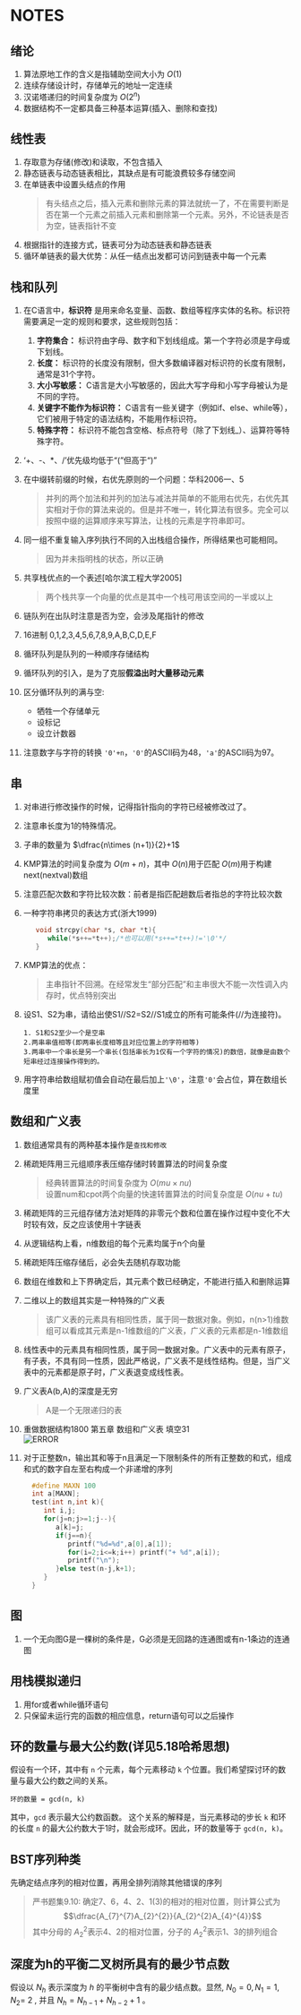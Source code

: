 # NOTES

## 绪论

1. 算法原地工作的含义是指辅助空间大小为 $O(1)$
2. 连续存储设计时，存储单元的地址一定连续
3. 汉诺塔递归的时间复杂度为 $O(2^{n})$
4. 数据结构不一定都具备三种基本运算(插入、删除和查找)

## 线性表

1. 存取意为存储(修改)和读取，不包含插入
2. 静态链表与动态链表相比，其缺点是有可能浪费较多存储空间
3. 在单链表中设置头结点的作用
   >有头结点之后，插入元素和删除元素的算法就统一了，不在需要判断是否在第一个元素之前插入元素和删除第一个元素。另外，不论链表是否为空，链表指针不变
4. 根据指针的连接方式，链表可分为动态链表和静态链表
5. 循环单链表的最大优势：从任一结点出发都可访问到链表中每一个元素

## 栈和队列

1. 在C语言中，**标识符** 是用来命名变量、函数、数组等程序实体的名称。标识符需要满足一定的规则和要求，这些规则包括：
    1. **字符集合：** 标识符由字母、数字和下划线组成。第一个字符必须是字母或下划线。
    2. **长度：** 标识符的长度没有限制，但大多数编译器对标识符的长度有限制，通常是31个字符。
    3. **大小写敏感：** C语言是大小写敏感的，因此大写字母和小写字母被认为是不同的字符。
    4. **关键字不能作为标识符：** C语言有一些关键字（例如if、else、while等），它们被用于特定的语法结构，不能用作标识符。
    5. **特殊字符：** 标识符不能包含空格、标点符号（除了下划线_）、运算符等特殊字符。
2. ‘+、-、*、/’优先级均低于“(”但高于“)”
3. 在中缀转前缀的时候，右优先原则的一个问题：华科2006一、5
   >并列的两个加法和并列的加法与减法并简单的不能用右优先，右优先其实相对于你的算法来说的。但是并不唯一，转化算法有很多。完全可以按照中缀的运算顺序来写算法，让栈的元素是字符串即可。
4. 同一组不重复输入序列执行不同的入出栈组合操作，所得结果也可能相同。
   >因为并未指明栈的状态，所以正确
5. 共享栈优点的一个表述[哈尔滨工程大学2005]
   >两个栈共享一个向量的优点是其中一个栈可用该空间的一半或以上
6. 链队列在出队时注意是否为空，会涉及尾指针的修改
7. 16进制 0,1,2,3,4,5,6,7,8,9,A,B,C,D,E,F
8. 循环队列是队列的一种顺序存储结构
9. 循环队列的引入，是为了克服**假溢出时大量移动元素**
10. 区分循环队列的满与空:
  
    - 牺牲一个存储单元
    - 设标记
    - 设立计数器
11. 注意数字与字符的转换 `'0'+n`，`'0'`的ASCII码为48，`'a'`的ASCII码为97。

## 串

1. 对串进行修改操作的时候，记得指针指向的字符已经被修改过了。
2. 注意串长度为1的特殊情况。
3. 子串的数量为 $\dfrac{n\times (n+1)}{2}+1$
4. KMP算法的时间复杂度为 $O(m+n)$，其中 $O(n)$用于匹配 $O(m)$用于构建next(nextval)数组
5. 注意匹配次数和字符比较次数：前者是指匹配趟数后者指总的字符比较次数
6. 一种字符串拷贝的表达方式(浙大1999)

   ```c++
      void strcpy(char *s, char *t){
         while(*s++=*t++);/*也可以用(*s++=*t++)!='\0'*/
      }
   ```

7. KMP算法的优点：
   >主串指针不回溯。在经常发生“部分匹配”和主串很大不能一次性调入内存时，优点特别突出
8. 设S1、S2为串，请给出使S1//S2=S2//S1成立的所有可能条件(//为连接符)。

   ```text
   1. S1和S2至少一个是空串
   2.两串串值相等(即两串长度相等且对应位置上的字符相等)
   3.两串中一个串长是另一个串长(包括串长为1仅有一个字符的情况)的数倍，就像是由数个短串经过连接操作得到的。
   ```

9. 用字符串给数组赋初值会自动在最后加上`'\0'`，注意`'0'`会占位，算在数组长度里

## 数组和广义表

1. 数组通常具有的两种基本操作是`查找和修改`
2. 稀疏矩阵用三元组顺序表压缩存储时转置算法的时间复杂度
   >经典转置算法的时间复杂度为 $O(mu \times nu)$  
   >设置num和cpot两个向量的快速转置算法的时间复杂度是 $O(nu+tu)$
3. 稀疏矩阵的三元组存储方法对矩阵的非零元个数和位置在操作过程中变化不大时较有效，反之应该使用十字链表
4. 从逻辑结构上看，n维数组的每个元素均属于n个向量
5. 稀疏矩阵压缩存储后，必会失去随机存取功能
6. 数组在维数和上下界确定后，其元素个数已经确定，不能进行插入和删除运算
7. 二维以上的数组其实是一种特殊的广义表
   >该广义表的元素具有相同性质，属于同一数据对象。例如，n(n>1)维数组可以看成其元素是n-1维数组的广义表，广义表的元素都是n-1维数组
8. 线性表中的元素具有相同性质，属于同一数据对象。广义表中的元素有原子，有子表，不具有同一性质，因此严格说，广义表不是线性结构。但是，当广义表中的元素都是原子时，广义表退变成线性表。
9. 广义表A(b,A)的深度是无穷
   >A是一个无限递归的表
10. 重做数据结构1800 第五章 数组和广义表 填空31  
    ![ERROR](/Image/5-填空-31.png)
11. 对于正整数n，输出其和等于n且满足一下限制条件的所有正整数的和式，组成和式的数字自左至右构成一个非递增的序列

    ```c
      #define MAXN 100
      int a[MAXN];
      test(int n,int k){
         int i,j;
         for(j=n;j>=1;j--){
            a[k]=j;
            if(j==n){
               printf("%d=%d",a[0],a[1]);
               for(i=2;i<=k;i++) printf("+ %d",a[i]);
               printf("\n");
            }else test(n-j,k+1);
         }
      }
    ```

## 图

1. 一个无向图G是一棵树的条件是，G必须是无回路的连通图或有n-1条边的连通图

## 用栈模拟递归

1. 用for或者while循环语句
2. 只保留未运行完的函数的相应信息，return语句可以之后操作

## 环的数量与最大公约数(详见5.18哈希思想)

假设有一个环，其中有 `n` 个元素，每个元素移动 `k` 个位置。我们希望探讨环的数量与最大公约数之间的关系。

```plaintext
环的数量 = gcd(n, k)
```

其中，`gcd` 表示最大公约数函数。
这个关系的解释是，当元素移动的步长 `k` 和环的长度 `n` 的最大公约数大于1时，就会形成环。因此，环的数量等于 `gcd(n, k)`。

## BST序列种类

先确定结点序列的相对位置，再用全排列消除其他错误的序列

> 严书题集9.10:
> 确定7、6，4、2、1(3)的相对的相对位置，则计算公式为
> $$\dfrac{A_{7}^{7}A_{2}^{2}}{A_{2}^{2}A_{4}^{4}}$$
> 其中分母的 $A_{2}^{2}$表示4、2的相对位置，分子的 $A_{2}^{2}$表示1、3的排列组合

## 深度为h的平衡二叉树所具有的最少节点数

假设以 $N_h$ 表示深度为 $h$ 的平衡树中含有的最少结点数。显然, $N_0=0, N_1=1, N_2=$ 2 , 并且 $N_h=N_{h-1}+N_{h-2}+1$ 。
